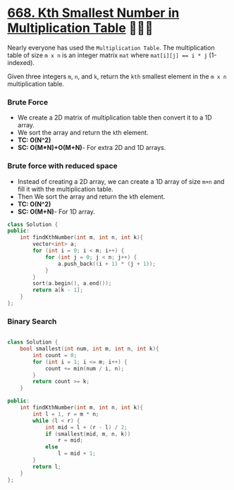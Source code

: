 # [668. Kth Smallest Number in Multiplication Table](https://leetcode.com/problems/kth-smallest-number-in-multiplication-table/) 🌟🌟🌟

Nearly everyone has used the `Multiplication Table`. The multiplication table of size `m x n` is an integer matrix `mat` where `mat[i][j] == i * j` (1-indexed).

Given three integers `m`, `n`, and `k`, return the `kth` smallest element in the `m x n` multiplication table.

### Brute Force

-   We create a 2D matrix of multiplication table then convert it to a 1D array.
-   We sort the array and return the `k`th element.
-   **TC: O(N^2)**
-   **SC: O(M\*N)+O(M+N)**- For extra 2D and 1D arrays.

### Brute force with reduced space

-   Instead of creating a 2D array, we can create a 1D array of size `m+n` and fill it with the multiplication table.
-   Then We sort the array and return the `k`th element.
-   **TC: O(N^2)**
-   **SC: O(M+N)**- For 1D array.

```cpp
class Solution {
public:
    int findKthNumber(int m, int n, int k){
        vector<int> a;
        for (int i = 0; i < m; i++) {
            for (int j = 0; j < n; j++) {
                a.push_back((i + 1) * (j + 1));
            }
        }
        sort(a.begin(), a.end());
        return a[k - 1];
    }
};
```

### Binary Search

```cpp

class Solution {
    bool smallest(int num, int m, int n, int k){
        int count = 0;
        for (int i = 1; i <= m; i++) {
            count += min(num / i, n);
        }
        return count >= k;
    }

public:
    int findKthNumber(int m, int n, int k){
        int l = 1, r = m * n;
        while (l < r) {
            int mid = l + (r - l) / 2;
            if (smallest(mid, m, n, k))
                r = mid;
            else
                l = mid + 1;
        }
        return l;
    }
};
```